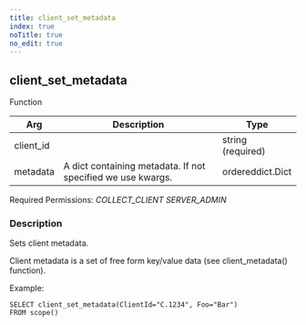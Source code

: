 ```yaml
---
title: client_set_metadata
index: true
noTitle: true
no_edit: true
---
```




<div class="vql_item"></div>


## client_set_metadata
<span class='vql_type pull-right page-header'>Function</span>



<div class="vqlargs"></div>

Arg | Description | Type
----|-------------|-----
client_id||string (required)
metadata|A dict containing metadata. If not specified we use kwargs.|ordereddict.Dict

Required Permissions: 
<i class="linkcolour label pull-right label-success">COLLECT_CLIENT</i>
<i class="linkcolour label pull-right label-success">SERVER_ADMIN</i>

### Description

Sets client metadata.

Client metadata is a set of free form key/value data (see
client_metadata() function).

Example:

```vql
SELECT client_set_metadata(ClientId="C.1234", Foo="Bar")
FROM scope()
```


